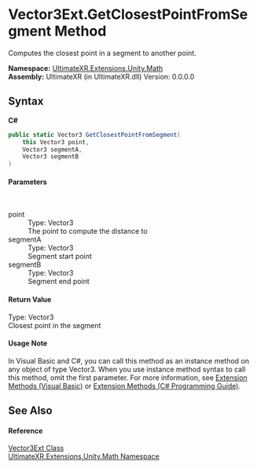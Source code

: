 # Vector3Ext.GetClosestPointFromSegment Method 
 

Computes the closest point in a segment to another point.

**Namespace:**&nbsp;<a href="N_UltimateXR_Extensions_Unity_Math">UltimateXR.Extensions.Unity.Math</a><br />**Assembly:**&nbsp;UltimateXR (in UltimateXR.dll) Version: 0.0.0.0

## Syntax

**C#**<br />
``` C#
public static Vector3 GetClosestPointFromSegment(
	this Vector3 point,
	Vector3 segmentA,
	Vector3 segmentB
)
```


#### Parameters
&nbsp;<dl><dt>point</dt><dd>Type: Vector3<br />The point to compute the distance to</dd><dt>segmentA</dt><dd>Type: Vector3<br />Segment start point</dd><dt>segmentB</dt><dd>Type: Vector3<br />Segment end point</dd></dl>

#### Return Value
Type: Vector3<br />Closest point in the segment

#### Usage Note
In Visual Basic and C#, you can call this method as an instance method on any object of type Vector3. When you use instance method syntax to call this method, omit the first parameter. For more information, see <a href="https://docs.microsoft.com/dotnet/visual-basic/programming-guide/language-features/procedures/extension-methods" target="_blank" rel="noopener noreferrer">Extension Methods (Visual Basic)</a> or <a href="https://docs.microsoft.com/dotnet/csharp/programming-guide/classes-and-structs/extension-methods" target="_blank" rel="noopener noreferrer">Extension Methods (C# Programming Guide)</a>.

## See Also


#### Reference
<a href="T_UltimateXR_Extensions_Unity_Math_Vector3Ext">Vector3Ext Class</a><br /><a href="N_UltimateXR_Extensions_Unity_Math">UltimateXR.Extensions.Unity.Math Namespace</a><br />